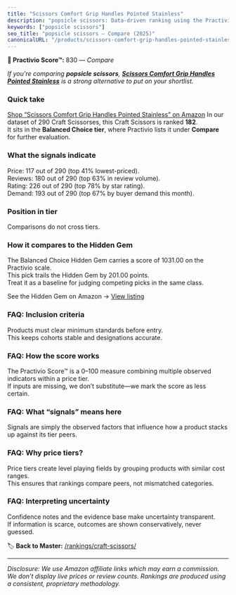 ```yaml
---
title: "Scissors Comfort Grip Handles Pointed Stainless"
description: "popsicle scissors: Data-driven ranking using the Practivio Score™. Positioned by quality, value, demand, findability, momentum."
keywords: ["popsicle scissors"]
seo_title: "popsicle scissors — Compare (2025)"
canonicalURL: "/products/scissors-comfort-grip-handles-pointed-stainless-B07SZNTMFR/"
---
```


**🛒 Practivio Score™:** 830 — _Compare_


*If you're comparing **popsicle scissors**, **[Scissors Comfort Grip Handles Pointed Stainless](https://www.amazon.com/dp/B07SZNTMFR?tag=practivio-20)** is a strong alternative to put on your shortlist.*
### Quick take
[Shop “Scissors Comfort Grip Handles Pointed Stainless” on Amazon](https://www.amazon.com/dp/B07SZNTMFR?tag=practivio-20)
In our dataset of 290 Craft Scissorses, this Craft Scissors is ranked **182**.  
It sits in the **Balanced Choice tier**, where Practivio lists it under **Compare** for further evaluation.

### What the signals indicate
Price: 117 out of 290 (top 41% lowest-priced).  
Reviews: 180 out of 290 (top 63% in review volume).  
Rating: 226 out of 290 (top 78% by star rating).  
Demand: 193 out of 290 (top 67% by buyer demand this month).

### Position in tier
Comparisons do not cross tiers.

### How it compares to the Hidden Gem
The Balanced Choice Hidden Gem carries a score of 1031.00 on the Practivio scale.  
This pick trails the Hidden Gem by 201.00 points.  
Treat it as a baseline for judging competing picks in the same class.  

See the Hidden Gem on Amazon → [View listing](https://www.amazon.com/dp/B000P0LNRE?tag=practivio-20)

### FAQ: Inclusion criteria
Products must clear minimum standards before entry.  
This keeps cohorts stable and designations accurate.

### FAQ: How the score works
The Practivio Score™ is a 0–100 measure combining multiple observed indicators within a price tier.  
If inputs are missing, we don’t substitute—we mark the score as less certain.

### FAQ: What “signals” means here
Signals are simply the observed factors that influence how a product stacks up against its tier peers.

### FAQ: Why price tiers?
Price tiers create level playing fields by grouping products with similar cost ranges.  
This ensures that rankings compare peers, not mismatched categories.

### FAQ: Interpreting uncertainty
Confidence notes and the evidence base make uncertainty transparent.  
If information is scarce, outcomes are shown conservatively, never guessed.

<!-- Missing template for Compare/CompareWithinPriceClass -->


🏷️ **Back to Master:** [/rankings/craft-scissors/](/rankings/craft-scissors/)

---
_Disclosure: We use Amazon affiliate links which may earn a commission. We don’t display live prices or review counts. Rankings are produced using a consistent, proprietary methodology._
